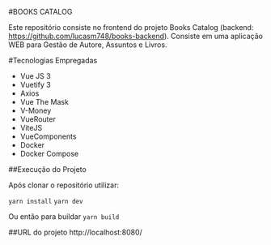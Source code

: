 #BOOKS CATALOG

Este repositório consiste no frontend do projeto Books Catalog (backend: https://github.com/lucasm748/books-backend).
Consiste em uma aplicação WEB para Gestão de Autore, Assuntos e Livros.

#Tecnologias Empregadas

- Vue JS 3
- Vuetify 3
- Axios
- Vue The Mask
- V-Money
- VueRouter
- ViteJS
- VueComponents
- Docker
- Docker Compose

##Execução do Projeto

Após clonar o repositório utilizar:

`yarn install`
`yarn dev`

Ou então para buildar
`yarn build`

##URL do projeto
http://localhost:8080/
